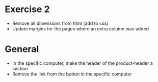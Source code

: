 # Exercise 2
* Remove all dimensions from html (add to css)
* Update margins for the pages where an extra column was added

# General
- In the specific computer, make the header of the product-header a section
- Remove the link from the button in the specific computer